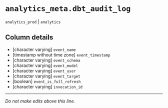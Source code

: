 # `analytics_meta.dbt_audit_log`
`analytics_prod` | `analytics`

## Column details
* [character varying] `event_name`
* [timestamp without time zone] `event_timestamp`
* [character varying] `event_schema`
* [character varying] `event_model`
* [character varying] `event_user`
* [character varying] `event_target`
* [boolean]   `event_is_full_refresh`
* [character varying] `invocation_id`

-------------------------------------------------------------------------------
*Do not make edits above this line.*

